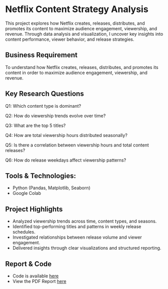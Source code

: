 # Netflix Content Strategy Analysis
This project explores how Netflix creates, releases, distributes, and promotes its content to maximize audience engagement, viewership, and revenue. Through data analysis and visualization, I uncover key insights into content performance, viewer behavior, and release strategies.

## Business Requirement
To understand how Netflix creates, releases, distributes, and promotes its content in order to maximize audience engagement, viewership, and revenue.

## Key Research Questions
Q1: Which content type is dominant?

Q2: How do viewership trends evolve over time?

Q3: What are the top 5 titles?

Q4: How are total viewership hours distributed seasonally?

Q5: Is there a correlation between viewership hours and total content releases?

Q6: How do release weekdays affect viewership patterns?

## Tools & Technologies: 
- Python (Pandas, Matplotlib, Seaborn)
- Google Colab

## Project Highlights
- Analyzed viewership trends across time, content types, and seasons.
- Identified top-performing titles and patterns in weekly release schedules.
- Investigated relationships between release volume and viewer engagement.
- Delivered insights through clear visualizations and structured reporting.

## Report & Code
- Code is available [here](https://github.com/QuyenNguyen0611/Netflix-s-Content-Strategy/blob/main/Analyzing_Netflix's_Content_Strategy_Using_Python.ipynb)
- View the PDF Report [here](https://github.com/QuyenNguyen0611/Netflix-s-Content-Strategy/blob/main/Netflix's%20Content%20Strategy.pdf)

